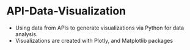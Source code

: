 # API-Data-Visualization
- Using data from APIs to generate visualizations via Python for data analysis.
- Visualizations are created with Plotly, and Matplotlib packages
